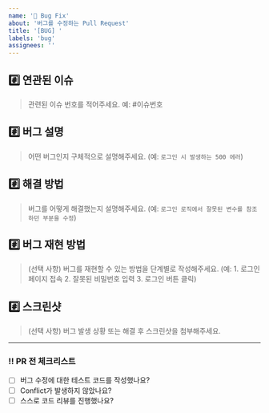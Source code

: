 ```yaml
---
name: '🐞 Bug Fix'
about: '버그를 수정하는 Pull Request'
title: '[BUG] '
labels: 'bug'
assignees: ''
---
```


## #️⃣ 연관된 이슈

> 관련된 이슈 번호를 적어주세요. 예: #이슈번호

## #️⃣ 버그 설명

> 어떤 버그인지 구체적으로 설명해주세요.
> (예: `로그인 시 발생하는 500 에러`)

## #️⃣ 해결 방법

> 버그를 어떻게 해결했는지 설명해주세요.
> (예: `로그인 로직에서 잘못된 변수를 참조하던 부분을 수정`)

## #️⃣ 버그 재현 방법

> (선택 사항) 버그를 재현할 수 있는 방법을 단계별로 작성해주세요.
> (예: 1. 로그인 페이지 접속 2. 잘못된 비밀번호 입력 3. 로그인 버튼 클릭)

## #️⃣ 스크린샷

> (선택 사항) 버그 발생 상황 또는 해결 후 스크린샷을 첨부해주세요.

---

### ‼️ PR 전 체크리스트

- [ ] 버그 수정에 대한 테스트 코드를 작성했나요?
- [ ] Conflict가 발생하지 않았나요?
- [ ] 스스로 코드 리뷰를 진행했나요?

